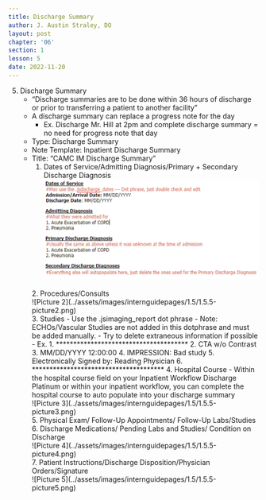 ```yaml
---
title: Discharge Summary
author: J. Austin Straley, DO
layout: post
chapter: '06'
section: 1
lesson: 5
date: 2022-11-20
---
```


5. Discharge Summary
    - “Discharge summaries are to be done within 36 hours of discharge or prior to transferring a patient to another facility”
    - A discharge summary can replace a progress note for the day
        - Ex. Discharge Mr. Hill at 2pm and complete discharge summary = no need for progress note that day
    - Type: Discharge Summary
    - Note Template: Inpatient Discharge Summary
    - Title: “CAMC IM Discharge Summary”
        1. Dates of Service/Admitting Diagnosis/Primary + Secondary Discharge Diagnosis<br>
        ![Picture 1](../assets/images/internguidepages/1.5/1.5.5-picture1.png) 
        <br>
	    2. Procedures/Consults<br>
        ![Picture 2](../assets/images/internguidepages/1.5/1.5.5-picture2.png) 
        <br>
		3. Studies
            - Use the .jsimaging_report dot phrase
                - Note: ECHOs/Vascular Studies are not added in this dotphrase and must be added manually.
                - Try to delete extraneous information if possible
                    - Ex. 
						1. **************************************
						2. CTA w/o Contrast
						3. MM/DD/YYYY 12:00:00
						4. IMPRESSION: Bad study
						5. Electronically Signed by: Reading Physician
						6. **************************************
		4. Hospital Course
            - Within the hospital course field on your Inpatient Workflow Discharge Platinum or within your inpatient workflow, you can complete the hospital course to auto populate into your discharge summary<br>
        ![Picture 3](../assets/images/internguidepages/1.5/1.5.5-picture3.png) 
        <br>
		5. Physical Exam/ Follow-Up Appointments/ Follow-Up Labs/Studies
		6. Discharge Medications/ Pending Labs and Studies/ Condition on Discharge<br>
        ![Picture 4](../assets/images/internguidepages/1.5/1.5.5-picture4.png) 
        <br>
		7. Patient Instructions/Discharge Disposition/Physician Orders/Signature<br>
        ![Picture 5](../assets/images/internguidepages/1.5/1.5.5-picture5.png) 
        <br>

